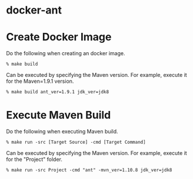 # docker-ant

# Create Docker Image
Do the following when creating an docker image.
```
% make build
```
Can be executed by specifying the Maven version.
For example, execute it for the Maven=1.9.1 version. 
```
% make build ant_ver=1.9.1 jdk_ver=jdk8
```

# Execute Maven Build
Do the following when executing Maven build.
```
% make run -src [Target Source] -cmd [Target Command]
```

Can be executed by specifying the Maven version.
For example, execute it for the "Project" folder. 
```
% make run -src Project -cmd "ant" -mvn_ver=1.10.8 jdk_ver=jdk8
```
